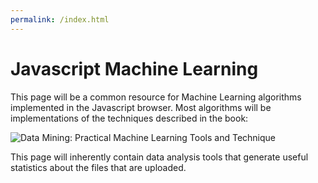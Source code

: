 ```yaml
---
permalink: /index.html
---
```



# Javascript Machine Learning

This page will be a common resource for Machine Learning algorithms implemented in the Javascript browser.
Most algorithms will be implementations of the techniques described in the book:
> 
![Data Mining: Practical Machine Learning Tools and Technique](https://www.cs.waikato.ac.nz/~ml/images/Book4thEd.jpg)

This page will inherently contain data analysis tools that generate useful statistics about the files that are uploaded.
